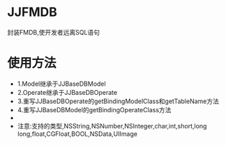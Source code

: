 # JJFMDB
封装FMDB,使开发者远离SQL语句

# 使用方法
 *  1.Model继承于JJBaseDBModel
 *  2.Operate继承于JJBaseDBOperate
 *  3.重写JJBaseDBOperate的getBindingModelClass和getTableName方法
 *  4.重写JJBaseDBModel的getBindingOperateClass方法
 *
 *  注意:支持的类型,NSString,NSNumber,NSInteger,char,int,short,long long,float,CGFloat,BOOL,NSData,UIImage
